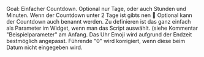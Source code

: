 Goal: Einfacher Countdown.
Optional nur Tage, oder auch Stunden und Minuten.
Wenn der Countdown unter 2 Tage ist gibts nen 🎉
Optional kann der Countdown auch benannt werden.
Zu definieren ist das ganz einfach als Parameter im Widget, wenn man das Script auswählt. (siehe Kommentar "Beispielparameter" am Anfang.
Das Uhr Emoji wird aufgrund der Endzeit  bestmöglich angepasst.
Führende "0" wird korrigiert, wenn diese beim Datum nicht eingegeben wird. 
